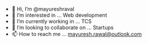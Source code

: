- 👋 Hi, I’m @mayureshraval
- 👀 I’m interested in ... Web development
- 🌱 I’m currently working in ... TCS
- 💞️ I’m looking to collaborate on ... Startups
- 📫 How to reach me ... mayuresh.rawal@outlook.com 

<!---
mayureshraval/mayureshraval is a ✨ special ✨ repository because its `README.md` (this file) appears on your GitHub profile.
You can click the Preview link to take a look at your changes.
--->

